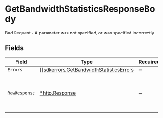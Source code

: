 # GetBandwidthStatisticsResponseBody

Bad Request - A parameter was not specified, or was specified incorrectly.


## Fields

| Field                                                                                              | Type                                                                                               | Required                                                                                           | Description                                                                                        |
| -------------------------------------------------------------------------------------------------- | -------------------------------------------------------------------------------------------------- | -------------------------------------------------------------------------------------------------- | -------------------------------------------------------------------------------------------------- |
| `Errors`                                                                                           | [][sdkerrors.GetBandwidthStatisticsErrors](../../models/sdkerrors/getbandwidthstatisticserrors.md) | :heavy_minus_sign:                                                                                 | N/A                                                                                                |
| `RawResponse`                                                                                      | [*http.Response](https://pkg.go.dev/net/http#Response)                                             | :heavy_minus_sign:                                                                                 | Raw HTTP response; suitable for custom response parsing                                            |